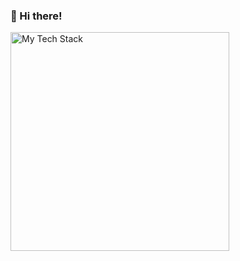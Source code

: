 <h3 align="left">👋 Hi there!</h3>

<img src="https://github-readme-tech-stack.vercel.app/api/cards?theme=github&lineCount=13&line1=web-essentials,web-essentials,000000;&line2=html5,html5,E34F26;CSS3,CSS3,1572B6;JavaScript,JS,F7DF1E;&line3=web-essentials-basic,web-basic,000000;&line4=SASS,SASS,CC6699;Bootstrap,Bootstrap,7952B3;jQuery,jQuery,0769AD;&line5=web-js,web-js,000000;&line6=Handlebars.js,Handlebars.js,000000;React,React,61DAFB;&line7=npm,npm,CB3837;Node.js,Node.js,339933;Express,Express,000000;Axios,Axios,5A29E4;&line8=MongoDB,MongoDB,47A248;&line9=web-python,web-python,000000;&line10=Python,Python,3776AB;Jinja,Jinja,B41717;&line11=Flask,Flask,000000;SQLite,SQLite,003B57&line12=game-dev,game-dev,000000;&line13=C%20Sharp,C%20Sharp,239120;Unity,Unity,FFFFFF" alt="My Tech Stack" style="width: 350px;"/>
